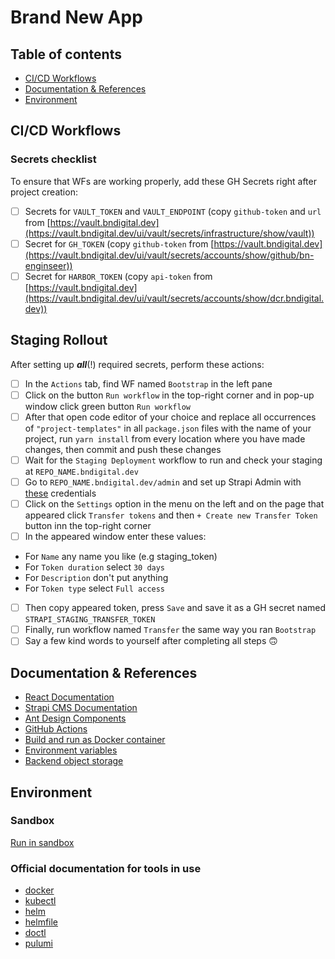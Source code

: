 # Brand New App

## Table of contents

- [CI/CD Workflows](#cicd-workflows)
- [Documentation & References](#documentation--references)
- [Environment](#environment)

## CI/CD Workflows

### Secrets checklist

To ensure that WFs are working properly, add these GH Secrets right after project creation:
- [ ] Secrets for `VAULT_TOKEN` and `VAULT_ENDPOINT` (copy `github-token` and `url` from [https://vault.bndigital.dev](https://vault.bndigital.dev/ui/vault/secrets/infrastructure/show/vault))
- [ ] Secret for `GH_TOKEN` (copy `github-token` from [https://vault.bndigital.dev](https://vault.bndigital.dev/ui/vault/secrets/accounts/show/github/bn-enginseer))
- [ ] Secret for `HARBOR_TOKEN` (copy `api-token` from [https://vault.bndigital.dev](https://vault.bndigital.dev/ui/vault/secrets/accounts/show/dcr.bndigital.dev))

## Staging Rollout

After setting up **_all_**(!) required secrets, perform these actions:
- [ ] In the `Actions` tab, find WF named `Bootstrap` in the left pane
- [ ] Click on the button `Run workflow` in the top-right corner and in pop-up window click green button `Run workflow`
- [ ] After that open code editor of your choice and replace all occurrences of `"project-templates"` in all `package.json` files with the name of your project, run `yarn install` from every location where you have made changes, then commit and push these changes
- [ ] Wait for the `Staging Deployment` workflow to run and check your staging at `REPO_NAME.bndigital.dev`
- [ ] Go to `REPO_NAME.bndigital.dev/admin` and set up Strapi Admin with [these](https://vault.bndigital.dev/ui/vault/secrets/templates/show/project/staging/strapi) credentials
- [ ] Click on the `Settings` option in the menu on the left and on the page that appeared click `Transfer tokens` and then `+ Create new Transfer Token` button inn the top-right corner
- [ ] In the appeared window enter these values:
- For `Name` any name you like (e.g staging_token)
- For `Token duration` select `30 days`
- For `Description` don't put anything
- For `Token type` select `Full access`
- [ ] Then copy appeared token, press `Save` and save it as a GH secret named `STRAPI_STAGING_TRANSFER_TOKEN`
- [ ] Finally, run workflow named `Transfer` the same way you ran `Bootstrap`
- [ ] Say a few kind words to yourself after completing all steps 🙃
 
## Documentation & References

- [React Documentation](https://react.dev/reference/react)
- [Strapi CMS Documentation](https://docs.strapi.io/developer-docs/latest/getting-started/introduction.html)
- [Ant Design Components](https://ant.design/components/overview/)
- [GitHub Actions](https://docs.github.com/en/actions)
- [Build and run as Docker container](docs/docker.md)
- [Environment variables](docs/env-variables.md)
- [Backend object storage](docs/storage.md)

## Environment

### Sandbox

[Run in sandbox](https://codesandbox.io/p/github/bn-digital/project-templates/latest)

### Official documentation for tools in use

- [docker](https://docs.docker.com/)
- [kubectl](https://github.com/kubernetes/kubectl)
- [helm](https://github.com/helm/helm)
- [helmfile](https://github.com/helmfile/helmfile)
- [doctl](https://github.com/digitalocean/doctl)
- [pulumi](https://github.com/pulumi/pulumi)
